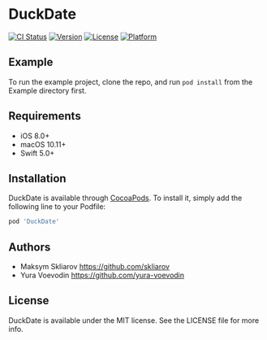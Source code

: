 # DuckDate

[![CI Status](http://img.shields.io/travis/appdev-academy/DuckDate.svg?style=flat)](https://travis-ci.org/appdev-academy/DuckDate)
[![Version](https://img.shields.io/cocoapods/v/DuckDate.svg?style=flat)](http://cocoapods.org/pods/DuckDate)
[![License](https://img.shields.io/cocoapods/l/DuckDate.svg?style=flat)](http://cocoapods.org/pods/DuckDate)
[![Platform](https://img.shields.io/cocoapods/p/DuckDate.svg?style=flat)](http://cocoapods.org/pods/DuckDate)

## Example

To run the example project, clone the repo, and run `pod install` from the Example directory first.

## Requirements

- iOS 8.0+
- macOS 10.11+
- Swift 5.0+

## Installation

DuckDate is available through [CocoaPods](http://cocoapods.org). To install
it, simply add the following line to your Podfile:

```ruby
pod 'DuckDate'
```

## Authors

- Maksym Skliarov https://github.com/skliarov
- Yura Voevodin https://github.com/yura-voevodin

## License

DuckDate is available under the MIT license. See the LICENSE file for more info.

